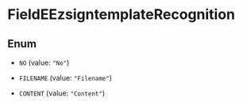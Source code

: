 

# FieldEEzsigntemplateRecognition

## Enum


* `NO` (value: `"No"`)

* `FILENAME` (value: `"Filename"`)

* `CONTENT` (value: `"Content"`)



